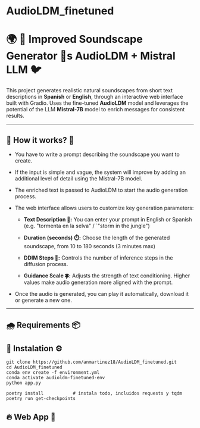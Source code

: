 #  AudioLDM_finetuned

# 🌍 🌄 Improved Soundscape Generator 🌳s AudioLDM + Mistral LLM 🐦

This project generates realistic natural soundscapes from short text descriptions in **Spanish** or **English**, through an interactive web interface built with Gradio.
Uses the fine-tuned **AudioLDM** model and leverages the potential of the LLM **Mistral-7B** model to enrich messages for consistent results.

---

## 🍂 How it works? 🌊

- You have to write a prompt describing the soundscape you want to create.
- If the input is simple and vague, the system will improve by adding an additional level of detail using the Mistral-7B model.
- The enriched text is passed to AudioLDM to start the audio generation process.
- The web interface allows users to customize key generation parameters:

    - **Text Description 📝:** You can enter your prompt in English or Spanish
    (e.g. "tormenta en la selva" / `"storm in the jungle")

    - **Duration (seconds) ⏱️:** Choose the length of the generated soundscape, from 10 to 180 seconds (3 minutes max)

    - **DDIM Steps 🌋:** Controls the number of inference steps in the diffusion process.

    - **Guidance Scale 🍀:** Adjusts the strength of text conditioning. Higher values make audio generation more aligned with the prompt.

- Once the audio is generated, you can play it automatically, download it or generate a new one.

---

## 🌧️ Requirements 📦 



## 🌵 Instalation ⚙️ 

```shell
git clone https://github.com/anmartinez18/AudioLDM_finetuned.git
cd AudioLDM_finetuned
conda env create -f environment.yml
conda activate audioldm-finetuned-env
python app.py

poetry install           # instala todo, incluidos requests y tqdm
poetry run get-checkpoints
```


## 🔥 Web App 🦉